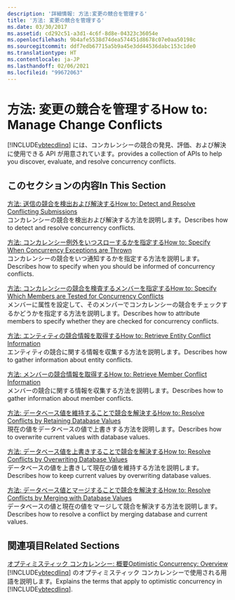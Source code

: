 ```yaml
---
description: '詳細情報: 方法:変更の競合を管理する'
title: '方法: 変更の競合を管理する'
ms.date: 03/30/2017
ms.assetid: cd292c51-a3d1-4c6f-8d8e-04323c36054e
ms.openlocfilehash: 9b4afe5538d74dea574451d8678c07e0aa50198c
ms.sourcegitcommit: ddf7edb67715a5b9a45e3dd44536dabc153c1de0
ms.translationtype: HT
ms.contentlocale: ja-JP
ms.lasthandoff: 02/06/2021
ms.locfileid: "99672063"
---
```

# <a name="how-to-manage-change-conflicts"></a><span data-ttu-id="bb445-103">方法: 変更の競合を管理する</span><span class="sxs-lookup"><span data-stu-id="bb445-103">How to: Manage Change Conflicts</span></span>

[!INCLUDE[vbtecdlinq](../../../../../../includes/vbtecdlinq-md.md)] <span data-ttu-id="bb445-104">には、コンカレンシーの競合の発見、評価、および解決に使用できる API が用意されています。</span><span class="sxs-lookup"><span data-stu-id="bb445-104">provides a collection of APIs to help you discover, evaluate, and resolve concurrency conflicts.</span></span>  
  
## <a name="in-this-section"></a><span data-ttu-id="bb445-105">このセクションの内容</span><span class="sxs-lookup"><span data-stu-id="bb445-105">In This Section</span></span>  

 [<span data-ttu-id="bb445-106">方法: 送信の競合を検出および解決する</span><span class="sxs-lookup"><span data-stu-id="bb445-106">How to: Detect and Resolve Conflicting Submissions</span></span>](how-to-detect-and-resolve-conflicting-submissions.md)  
 <span data-ttu-id="bb445-107">コンカレンシーの競合を検出および解決する方法を説明します。</span><span class="sxs-lookup"><span data-stu-id="bb445-107">Describes how to detect and resolve concurrency conflicts.</span></span>  
  
 [<span data-ttu-id="bb445-108">方法: コンカレンシー例外をいつスローするかを指定する</span><span class="sxs-lookup"><span data-stu-id="bb445-108">How to: Specify When Concurrency Exceptions are Thrown</span></span>](how-to-specify-when-concurrency-exceptions-are-thrown.md)  
 <span data-ttu-id="bb445-109">コンカレンシーの競合をいつ通知するかを指定する方法を説明します。</span><span class="sxs-lookup"><span data-stu-id="bb445-109">Describes how to specify when you should be informed of concurrency conflicts.</span></span>  
  
 [<span data-ttu-id="bb445-110">方法: コンカレンシーの競合を検査するメンバーを指定する</span><span class="sxs-lookup"><span data-stu-id="bb445-110">How to: Specify Which Members are Tested for Concurrency Conflicts</span></span>](how-to-specify-which-members-are-tested-for-concurrency-conflicts.md)  
 <span data-ttu-id="bb445-111">メンバーに属性を設定して、そのメンバーでコンカレンシーの競合をチェックするかどうかを指定する方法を説明します。</span><span class="sxs-lookup"><span data-stu-id="bb445-111">Describes how to attribute members to specify whether they are checked for concurrency conflicts.</span></span>  
  
 [<span data-ttu-id="bb445-112">方法: エンティティの競合情報を取得する</span><span class="sxs-lookup"><span data-stu-id="bb445-112">How to: Retrieve Entity Conflict Information</span></span>](how-to-retrieve-entity-conflict-information.md)  
 <span data-ttu-id="bb445-113">エンティティの競合に関する情報を収集する方法を説明します。</span><span class="sxs-lookup"><span data-stu-id="bb445-113">Describes how to gather information about entity conflicts.</span></span>  
  
 [<span data-ttu-id="bb445-114">方法: メンバーの競合情報を取得する</span><span class="sxs-lookup"><span data-stu-id="bb445-114">How to: Retrieve Member Conflict Information</span></span>](how-to-retrieve-member-conflict-information.md)  
 <span data-ttu-id="bb445-115">メンバーの競合に関する情報を収集する方法を説明します。</span><span class="sxs-lookup"><span data-stu-id="bb445-115">Describes how to gather information about member conflicts.</span></span>  
  
 [<span data-ttu-id="bb445-116">方法: データベース値を維持することで競合を解決する</span><span class="sxs-lookup"><span data-stu-id="bb445-116">How to: Resolve Conflicts by Retaining Database Values</span></span>](how-to-resolve-conflicts-by-retaining-database-values.md)  
 <span data-ttu-id="bb445-117">現在の値をデータベースの値で上書きする方法を説明します。</span><span class="sxs-lookup"><span data-stu-id="bb445-117">Describes how to overwrite current values with database values.</span></span>  
  
 [<span data-ttu-id="bb445-118">方法: データベース値を上書きすることで競合を解決する</span><span class="sxs-lookup"><span data-stu-id="bb445-118">How to: Resolve Conflicts by Overwriting Database Values</span></span>](how-to-resolve-conflicts-by-overwriting-database-values.md)  
 <span data-ttu-id="bb445-119">データベースの値を上書きして現在の値を維持する方法を説明します。</span><span class="sxs-lookup"><span data-stu-id="bb445-119">Describes how to keep current values by overwriting database values.</span></span>  
  
 [<span data-ttu-id="bb445-120">方法: データベース値とマージすることで競合を解決する</span><span class="sxs-lookup"><span data-stu-id="bb445-120">How to: Resolve Conflicts by Merging with Database Values</span></span>](how-to-resolve-conflicts-by-merging-with-database-values.md)  
 <span data-ttu-id="bb445-121">データベースの値と現在の値をマージして競合を解決する方法を説明します。</span><span class="sxs-lookup"><span data-stu-id="bb445-121">Describes how to resolve a conflict by merging database and current values.</span></span>  
  
## <a name="related-sections"></a><span data-ttu-id="bb445-122">関連項目</span><span class="sxs-lookup"><span data-stu-id="bb445-122">Related Sections</span></span>  

 [<span data-ttu-id="bb445-123">オプティミスティック コンカレンシー: 概要</span><span class="sxs-lookup"><span data-stu-id="bb445-123">Optimistic Concurrency: Overview</span></span>](optimistic-concurrency-overview.md)  
 <span data-ttu-id="bb445-124">[!INCLUDE[vbtecdlinq](../../../../../../includes/vbtecdlinq-md.md)] のオプティミスティック コンカレンシーで使用される用語を説明します。</span><span class="sxs-lookup"><span data-stu-id="bb445-124">Explains the terms that apply to optimistic concurrency in [!INCLUDE[vbtecdlinq](../../../../../../includes/vbtecdlinq-md.md)].</span></span>
